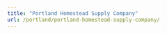 ```yaml
---
title: "Portland Homestead Supply Company"
url: /portland/portland-homestead-supply-company/
---
```

